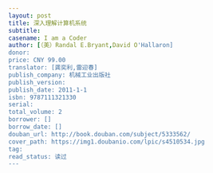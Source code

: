 ```yaml
---
layout: post
title: 深入理解计算机系统
subtitle:
casename: I am a Coder
author: [（美）Randal E.Bryant,David O'Hallaron]
donor: 
price: CNY 99.00
translator: [龚奕利,雷迎春]
publish_company: 机械工业出版社
publish_version: 
publish_date: 2011-1-1
isbn: 9787111321330
serial: 
total_volume: 2
borrower: []
borrow_date: []
douban_url: http://book.douban.com/subject/5333562/
cover_path: https://img1.doubanio.com/lpic/s4510534.jpg
tag: 
read_status: 读过
---
```

